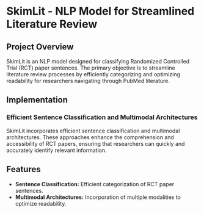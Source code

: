 # SkimLit - NLP Model for Streamlined Literature Review

## Project Overview

SkimLit is an NLP model designed for classifying Randomized Controlled Trial (RCT) paper sentences. The primary objective is to streamline literature review processes by efficiently categorizing and optimizing readability for researchers navigating through PubMed literature.

## Implementation

### Efficient Sentence Classification and Multimodal Architectures

SkimLit incorporates efficient sentence classification and multimodal architectures. These approaches enhance the comprehension and accessibility of RCT papers, ensuring that researchers can quickly and accurately identify relevant information.

## Features

- **Sentence Classification:** Efficient categorization of RCT paper sentences.
- **Multimodal Architectures:** Incorporation of multiple modalities to optimize readability.


